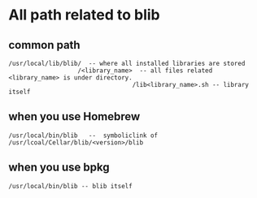 # All path related to blib

  ## common path
    /usr/local/lib/blib/  -- where all installed libraries are stored
                       /<library_name>  -- all files related <library_name> is under directory.
                                      /lib<library_name>.sh -- library itself

  ## when you use Homebrew

    /usr/local/bin/blib   --  symboliclink of /usr/lcoal/Cellar/blib/<version>/blib

  ## when you use bpkg

    /usr/local/bin/blib -- blib itself
